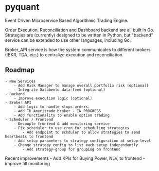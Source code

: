 # pyquant
Event Driven Microservice Based Algorithmic Trading Engine.

Order Execution, Reconciliation and Dashboard backend are all built in Go. 
Strategies are (currently) designed to be written in Python, but "backend" service
can be extended to use other languages, including Go.

Broker_API service is how the system communicates to different
brokers (IBKR, TDA, etc.) to centralize execution and reconciliation. 

## Roadmap
    - New Services
        - Add Risk Manager to manage overall portfolio risk (optional)
        - Integrate Databento data-feed (optional)
    - Backend
        - Improve execution logic (optional)
    - Broker API
        - Add logic to handle stops orders.
        - Add TD Ameritrade broker - IN PROGRESS
        - Add functionality to enable option trading
    - Scheduler / Frontend
        - Decouple frontend & add monitoring service
        - Fix scheduler to use cron for scheduling strategies
            - Add endpoint to schduler to allow strategies to send heartbeats to frontend
        - Add setup parameters to strategy configuration at setup-level 
        - Change strategy config to list each setup independently
            - Add strategy-group for grouping on frontend
Recent improvements
    - Add KPIs for Buying Power, NLV, to frontend
    - improve fill monitoring
    
    
